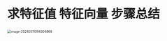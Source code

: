 # 求特征值 特征向量 步骤总结

<img src="https://cvp.oss-cn-shanghai.aliyuncs.com/picgo/202403110943180.png" alt="image-20240311094304868" style="zoom:50%;" />
